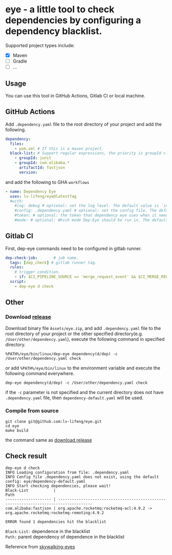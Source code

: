 # eye - a little tool to check dependencies by configuring a dependency blacklist.

Supported project types include:
- [x] Maven
- [ ] Gradle
- [ ] ...  

## Usage
You can use this tool in GitHub Actions, Gitlab CI or local machine.


## GitHub Actions
Add `.dependency.yaml` file to the root directory of your project and add the following.
```yaml
dependency:
  files:
    - pom.xml # If this is a maven project.
  black-list: # Support regular expressions, the priority is groupId > artifactId > version
    - groupId: junit
    - groupId: com.alibaba.*
      artifactId: fastjson
      version:
```
and add the following to GHA `workflows`
```yaml
- name: Dependency Eye
  uses: lv-lifeng/eye@latestTag
  #with:
    #log: debug # optional: set the log level. The default value is `info`.
    #config: .dependency.yaml # optional: set the config file. The default value is `.dependency.yaml`.
    #token: # optional: the token that dependency eye uses when it needs to comment on the pull request. Set to empty ("") to disable commenting on pull request. The default value is ${{ github.token }}
    #mode: # optional: Which mode Dep-Eye should be run in. The default value is `check`.
```
## Gitlab CI
First, dep-eye commands need to be configured in gitlab runner.
```yaml
dep-check-job:       # job name.
  tags: [dep_check] # gitlab runner tag.
  rules:
    # trigger condition.
    - if: $CI_PIPELINE_SOURCE == 'merge_request_event' && $CI_MERGE_REQUEST_TARGET_BRANCH_NAME == 'main'
  script:
    - dep-eye d check
```

## Other
### Download [release](https://github.com/lv-lifeng/eye/releases)
Download binary file `Assets/eye.zip`, and add `.dependency.yaml` file to the root directory of your project or the other specified directory(e.g. `/User/other/dependency.yaml`), execute the following command in specified directory.
```shell
%PATH%/eye/bin/linux/dep-eye dependency(d/dep) -c /User/other/dependency.yaml check
```
or add `%PATH%/eye/bin/linux` to the environment variable and execute the following command everywhere.
```shell
dep-eye dependency(d/dep) -c /User/other/dependency.yaml check
```
if the `-c` parameter is not specified and the current directory does not have `.dependency.yaml` file, then `dependency-default.yaml` will be used.

### Compile from source
```shell
git clone git@github.com:lv-lifeng/eye.git
cd eye
make build 
```
the command same as [download release](#download-releasehttpsgithubcomlv-lifengeyereleases)

## Check result
```shell
dep-eye d check
INFO Loading configuration from file: .dependency.yaml 
INFO Config file .dependency.yaml does not exist, using the default config: eye/dependency-default.yaml 
INFO Start checking dependencies, please wait!    
Black-List           |                                                                                  Path
-------------------- | -------------------------------------------------------------------------------------
com.alibaba:fastjson | org.apache.rocketmq:rocketmq-acl:4.9.2 -> org.apache.rocketmq:rocketmq-remoting:4.9.2

ERROR found 1 dependencies hit the blacklist 
```
`Black-List:` dependence in the blacklist  
`Path:` parent dependency of dependence in the blacklist

Reference from [skywalking-eyes](https://github.com/apache/skywalking-eyes)
